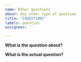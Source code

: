 ```yaml
---
name: Other questions
about: Any other type of question
title: "[QUESTION]"
labels: question
assignees: ''

---
```


<!--
[Issue; Type: 4; Version: 1.0;]

Also, do NOT delete this!!!
#############################################################################
                                WARNING!
      IGNORING THE TEMPLATE MIGHT RESULT IN ISSUE CLOSED AS INCOMPLETE
#############################################################################

That's later, when/if I need to put a BOT taking care of these things. For now it's all manually checked by me. But follow the template anyways.
-->

**What is the question about?** <!--[Title;]-->


**What is the actual question?** <!--[Title;]-->
